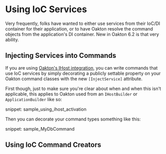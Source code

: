 # Using IoC Services

Very frequently, folks have wanted to either use services from their IoC/DI container for their application, or to
have Oakton resolve the command objects from the application's DI container. New in Oakton 6.2 is that very ability. 

## Injecting Services into Commands

If you are using [Oakton's IHost integration](/oakton/guide/host/integration_with_i_host), you can write commands that
use IoC services by simply decorating a publicly settable property on your Oakton command classes with the
new `[InjectService]` attribute. 

First though, just to make sure you're clear about when and when this isn't applicable, this applies to Oakton used
from an `IHostBuilder` or `ApplicationBuilder` like so:

snippet: sample_using_ihost_activation

Then you can decorate your command types something like this:

snippet: sample_MyDbCommand

## Using IoC Command Creators


